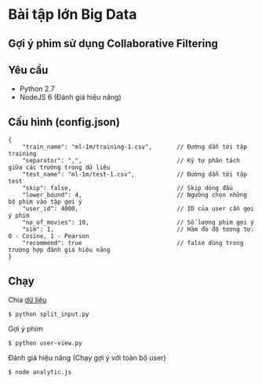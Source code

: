 Bài tập lớn Big Data
===============================
Gợi ý phim sử dụng Collaborative Filtering
----------------------------------------------------

## Yêu cầu

- Python 2.7
- NodeJS 6 (Đánh giá hiệu năng)

## Cấu hình (config.json)

	{
		"train_name": "ml-1m/training-1.csv", 		// Đường dẫn tới tập training
		"separator": ",",							// Ký tự phân tách giữa các trường trong dữ liệu
		"test_name": "ml-1m/test-1.csv",			// Đường dẫn tới tập test
		"skip": false,								// Skip dòng đầu
		"lower_bound": 4,							// Ngưỡng chọn những bộ phim vào tập gợi ý
		"user_id": 4000,							// ID của user cần gợi ý phim
		"no_of_movies": 10,							// Số lượng phim gợi ý
		"sim": 1,									// Hàm đo độ tương tự: 0 - Cosine, 1 - Pearson
		"recommend": true							// false dùng trong trường hợp đánh giá hiệu năng
	}

## Chạy

Chia [dữ liệu](http://grouplens.org/datasets/movielens/20m/)

	$ python split_input.py

Gợi ý phim

	$ python user-view.py

Đánh giá hiệu năng (Chạy gợi ý với toàn bộ user)

	$ node analytic.js

